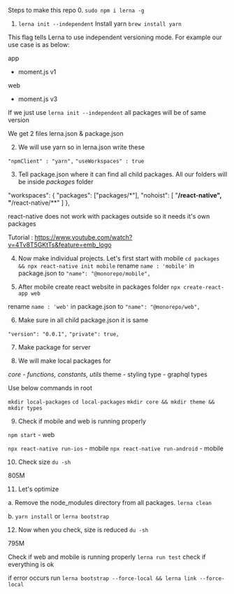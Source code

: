 Steps to make this repo
0. `sudo npm i lerna -g`

1. `lerna init --independent`
Install yarn
`brew install yarn`

This flag tells Lerna to use independent versioning mode. For example our use case is as below: 

app
 - moment.js v1

 web
 - moment.js v3

 If we just use `lerna init --independent` all packages will be of same version

We get 2 files lerna.json & package.json

2. We will use yarn so in lerna.json write these

  `"npmClient" : "yarn",`
  `"useWorkspaces" : true`

3. Tell package.json where it can find all child packages. All our folders will be inside *packages* folder

"workspaces": {
    "packages": ["packages/*"],
     "nohoist": [
      "**/react-native",
      "**/react-native/**"
    ]
},

react-native does not work with packages outside so it needs it's own packages

Tutorial : https://www.youtube.com/watch?v=4Tv8T5GKtTs&feature=emb_logo 

4. Now make individual projects. Let's first start with mobile
`cd packages && npx react-native init mobile`
rename `name : 'mobile'` in package.json to `"name": "@monorepo/mobile",`

5. After mobile create react website in packages folder
`npx create-react-app web`

rename `name : 'web'` in package.json to `"name": "@monorepo/web",`

6. Make sure in all child package.json it is same

`"version": "0.0.1",`
`"private": true,`

7. Make package for server

8. We will make local packages for

*core - functions, constants, utils*
theme - styling
type - graphql types

Use below commands in root 

`mkdir local-packages`
`cd local-packages`
`mkdir core && mkdir theme && mkdir types`

9. Check if mobile and web is running properly

`npm start` - web

`npx react-native run-ios` - mobile
`npx react-native run-android` - mobile

10. Check size
`du -sh`

805M

11. Let's optimize

a. Remove the node_modules directory from all packages. 
`lerna clean`

b. `yarn install` or `lerna bootstrap`

12. Now when you check, size is reduced
`du -sh`

795M

Check if web and mobile is running properly
`lerna run test`
check if everything is ok

if error occurs run 
`lerna bootstrap --force-local && lerna link --force-local`

